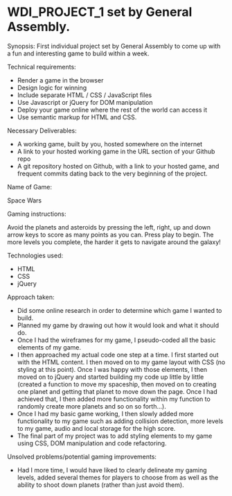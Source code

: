 # WDI_PROJECT_1 set by General Assembly.


Synopsis: First individual project set by General Assembly to come up with a fun and interesting game to build within a week.

Technical requirements:

* Render a game in the browser
* Design logic for winning
* Include separate HTML / CSS / JavaScript files
* Use Javascript or jQuery for DOM manipulation
* Deploy your game online where the rest of the world can access it
* Use semantic markup for HTML and CSS.

Necessary Deliverables:

* A working game, built by you, hosted somewhere on the internet
* A link to your hosted working game in the URL section of your Github repo
* A git repository hosted on Github, with a link to your hosted game, and frequent commits dating back to the very beginning of the project.

Name of Game:

Space Wars

Gaming instructions:

Avoid the planets and asteroids by pressing the left, right, up and down arrow keys to score as many points as you can.
Press play to begin.
The more levels you complete, the harder it gets to navigate around the galaxy!

Technologies used:

* HTML
* CSS
* jQuery

Approach taken:

* Did some online research in order to determine which game I wanted to build.
* Planned my game by drawing out how it would look and what it should do.
* Once I had the wireframes for my game, I pseudo-coded all the basic elements of my game.
* I then approached my actual code one step at a time. I first started out with the HTML content. I then moved on to my game layout with CSS (no styling at this point). Once I was happy with those elements, I then moved on to jQuery and started building my code up little by little (created a function to move my spaceship, then moved on to creating one planet and getting that planet to move down the page. Once I had achieved that, I then added more functionality within my function to randomly create more planets and so on so forth...).
* Once I had my basic game working, I then slowly added more functionality to my game such as adding collision detection, more levels to my game, audio and local storage for the high score.
* The final part of my project was to add styling elements to my game using CSS, DOM manipulation and code refactoring.

Unsolved problems/potential gaming improvements:

* Had I more time, I would have liked to clearly delineate my gaming levels, added several themes for players to choose from as well as the ability to shoot down planets (rather than just avoid them).
